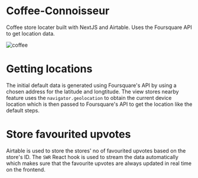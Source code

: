 # Coffee-Connoisseur
Coffee store locater built with NextJS and Airtable. Uses the Foursquare API to get location data.

![coffee](https://user-images.githubusercontent.com/56903269/210049174-da4db5a2-4e92-4ed3-b587-eaa5efe64a3d.png)

# Getting locations
The initial default data is generated using Foursquare's API by using a chosen address for the latitude and longtitude. The view stores nearby feature uses the `navigator.geolocation` to obtain the current device location which is then passed to Foursquare's API to get the location like the default steps.

# Store favourited upvotes
Airtable is used to store the stores' no of favourited upvotes based on the store's ID. The `SWR` React hook is used to stream the data automatically which makes sure that the favourite upvotes are always updated in real time on the frontend.
